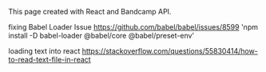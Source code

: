 This page created with React and Bandcamp API.

fixing Babel Loader Issue
https://github.com/babel/babel/issues/8599
'npm install -D babel-loader @babel/core @babel/preset-env'

loading text into react
https://stackoverflow.com/questions/55830414/how-to-read-text-file-in-react
